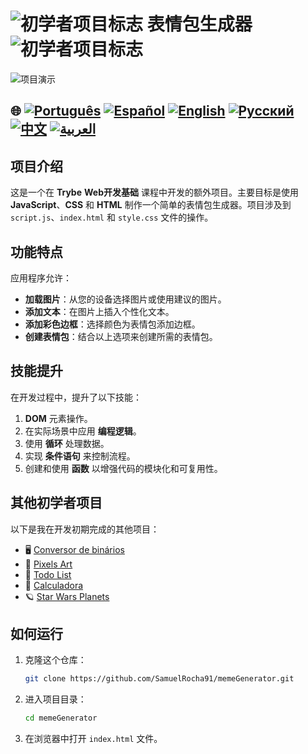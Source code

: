 # ![初学者项目标志](https://img.icons8.com/emoji/48/000000/star-emoji.png) 表情包生成器 ![初学者项目标志](https://img.icons8.com/emoji/48/000000/star-emoji.png)

![项目演示](./gifs/Memegenerator.gif)

## 🌐 [![Português](https://img.shields.io/badge/Português-green)](https://github.com/SamuelRocha91/memeGenerator/blob/main/README.md) [![Español](https://img.shields.io/badge/Español-yellow)](https://github.com/SamuelRocha91/memeGenerator/blob/main/README_es.md) [![English](https://img.shields.io/badge/English-blue)](https://github.com/SamuelRocha91/memeGenerator/blob/main/README_en.md) [![Русский](https://img.shields.io/badge/Русский-lightgrey)](https://github.com/SamuelRocha91/memeGenerator/blob/main/README_ru.md) [![中文](https://img.shields.io/badge/中文-red)](https://github.com/SamuelRocha91/memeGenerator/blob/main/README_ch.md) [![العربية](https://img.shields.io/badge/العربية-orange)](https://github.com/SamuelRocha91/memeGenerator/blob/main/README_ar.md)


## 项目介绍

这是一个在 **Trybe** **Web开发基础** 课程中开发的额外项目。主要目标是使用 **JavaScript**、**CSS** 和 **HTML** 制作一个简单的表情包生成器。项目涉及到 `script.js`、`index.html` 和 `style.css` 文件的操作。

## 功能特点

应用程序允许：

- **加载图片**：从您的设备选择图片或使用建议的图片。
- **添加文本**：在图片上插入个性化文本。
- **添加彩色边框**：选择颜色为表情包添加边框。
- **创建表情包**：结合以上选项来创建所需的表情包。

## 技能提升

在开发过程中，提升了以下技能：

1. **DOM** 元素操作。
2. 在实际场景中应用 **编程逻辑**。
3. 使用 **循环** 处理数据。
4. 实现 **条件语句** 来控制流程。
5. 创建和使用 **函数** 以增强代码的模块化和可复用性。

## 其他初学者项目

以下是我在开发初期完成的其他项目：

- 🖥️ [Conversor de binários](https://github.com/SamuelRocha91/Bin2Dec/blob/main/README_ch.md)
- 🎨 [Pixels Art](https://github.com/SamuelRocha91/PixelsArt/blob/main/README_ch.md)
- 📝 [Todo List](https://github.com/SamuelRocha91/TodoList/blob/main/README_ch.md)
- 🧮 [Calculadora](https://github.com/SamuelRocha91/calculator/blob/main/README_ch.md)
- 🪐 [Star Wars Planets](https://github.com/SamuelRocha91/javascriptStarWarsPlanets/blob/main/README_ch.md)

## 如何运行

1. 克隆这个仓库：
   ```bash
   git clone https://github.com/SamuelRocha91/memeGenerator.git
   ```
2. 进入项目目录：
   ```bash
   cd memeGenerator
   ```
3. 在浏览器中打开 `index.html` 文件。

